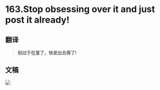 # 163.Stop obsessing over it and just post it already!

## 翻译

> **别过于在意了，快发出去得了!**

## 文稿

![](https://cdn.jsdelivr.net/gh/imtianx/speaking180/img/163.jpg)

